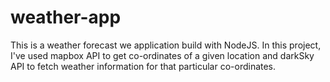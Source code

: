 # weather-app

This is a weather forecast we application build with NodeJS. In this project, I've used mapbox API to get co-ordinates of a given location and darkSky API to fetch weather information for that particular co-ordinates. 
